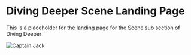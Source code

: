 # Diving Deeper Scene Landing Page
This is a placeholder for the landing page for the Scene sub section of Diving Deeper

![Captain Jack](https://media1.giphy.com/media/dH4eBrNQXB8S4/giphy.gif)